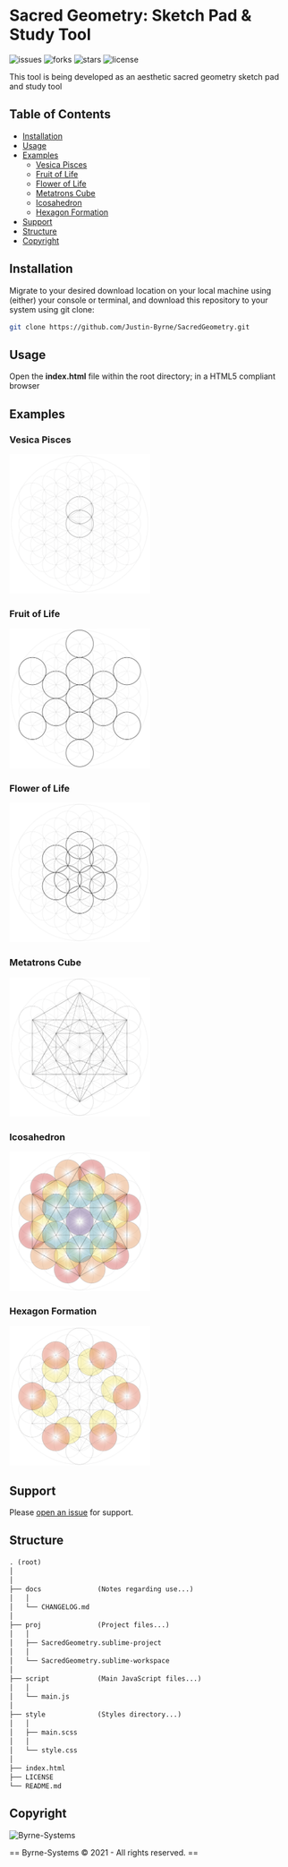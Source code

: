 # Sacred Geometry: Sketch Pad & Study Tool

![issues](https://img.shields.io/github/issues/Justin-Byrne/SacredGeometry)
![forks](https://img.shields.io/github/forks/Justin-Byrne/SacredGeometry)
![stars](https://img.shields.io/github/stars/Justin-Byrne/SacredGeometry)
![license](https://img.shields.io/github/license/Justin-Byrne/SacredGeometry)

This tool is being developed as an aesthetic sacred geometry sketch pad and study tool

## Table of Contents
- [Installation](#installation)
- [Usage](#usage)
- [Examples](#examples)
  - [Vesica Pisces](#vesica-pisces)
  - [Fruit of Life](#fruit-of-life)
  - [Flower of Life](#flower-of-life)
  - [Metatrons Cube](#metatrons-cube)
  - [Icosahedron](#icosahedron)
  - [Hexagon Formation](#hexagon-formation)
- [Support](#support)
- [Structure](#structure)
- [Copyright](#copyright)

## Installation

Migrate to your desired download location on your local machine using (either) your console or terminal, and download this repository to your system using git clone:

```sh
git clone https://github.com/Justin-Byrne/SacredGeometry.git
```

## Usage

Open the **index.html** file within the root directory; in a HTML5 compliant browser

## Examples

### Vesica Pisces

<img src="https://github.com/Justin-Byrne/SacredGeometry/blob/main/images/vesica_pisces.png" width="50%">

### Fruit of Life

<img src="https://github.com/Justin-Byrne/SacredGeometry/blob/main/images/fruit_of_life.png" width="50%">

### Flower of Life

<img src="https://github.com/Justin-Byrne/SacredGeometry/blob/main/images/flower_of_life.png" width="50%">

### Metatrons Cube

<img src="https://github.com/Justin-Byrne/SacredGeometry/blob/main/images/metatrons_cube.png" width="50%">

### Icosahedron

<img src="https://github.com/Justin-Byrne/SacredGeometry/blob/main/images/icosahedron-color.png" width="50%">

### Hexagon Formation

<img src="https://github.com/Justin-Byrne/SacredGeometry/blob/main/images/hexagon_formation-color.png" width="50%">


## Support

Please [open an issue](https://github.com/Justin-Byrne/SacredGeometry/issues/new) for support.

## Structure

    . (root)
    │
    │
    ├── docs              (Notes regarding use...)
    │   │
    │   └── CHANGELOG.md
    │
    ├── proj              (Project files...)
    │   │
    │   ├── SacredGeometry.sublime-project
    │   │
    │   └── SacredGeometry.sublime-workspace
    │
    ├── script            (Main JavaScript files...)
    │   │
    │   └── main.js
    │
    ├── style             (Styles directory...)
    │   │
    │   ├── main.scss
    │   │
    │   └── style.css
    │
    ├── index.html
    ├── LICENSE
    └── README.md


## Copyright

![Byrne-Systems](http://byrne-systems.com/content/static/cube_sm.png)

== Byrne-Systems © 2021 - All rights reserved. ==